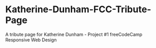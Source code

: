 # Katherine-Dunham-FCC-Tribute-Page
A tribute page for Katherine Dunham - Project #1 freeCodeCamp Responsive Web Design
